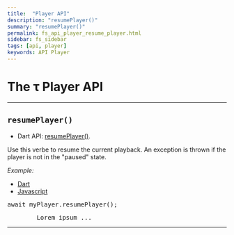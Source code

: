 ```yaml
---
title:  "Player API"
description: "resumePlayer()"
summary: "resumePlayer()"
permalink: fs_api_player_resume_player.html
sidebar: fs_sidebar
tags: [api, player]
keywords: API Player
---
```

# The &tau; Player API

--------------------------------------------------------------------------------------------------------------------------------

## `resumePlayer()`

- Dart API: [resumePlayer()](pages/flutter-sound/api/player/FlutterSoundPlayer/resumePlayer.html).

Use this verbe to resume the current playback. An exception is thrown if the player is not in the "paused" state.

*Example:*
<ul id="profileTabs" class="nav nav-tabs">
    <li class="active"><a href="#dart" data-toggle="tab">Dart</a></li>
    <li><a href="#javascript" data-toggle="tab">Javascript</a></li>
</ul>
<div class="tab-content">

<div role="tabpanel" class="tab-pane active" id="dart">

<pre>
await myPlayer.resumePlayer();
</pre>

</div>

<div role="tabpanel" class="tab-pane" id="javascript">
<pre>
        Lorem ipsum ...
</pre>
</div>

</div>

-------------------------------------------------------------------------------------------------------------------------------
